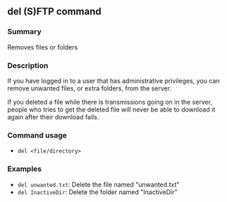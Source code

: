 ## del (S)FTP command

### Summary

Removes files or folders

### Description

If you have logged in to a user that has administrative privileges, you can remove unwanted files, or extra folders, from the server.

If you deleted a file while there is transmissions going on in the server, people who tries to get the deleted file will never be able to download it again after their download fails.

### Command usage

* `del <file/directory>`

### Examples

* `del unwanted.txt`: Delete the file named "unwanted.txt"
* `del InactiveDir`: Delete the folder named "InactiveDir"